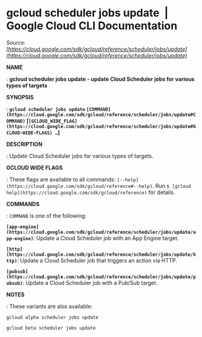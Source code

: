 # gcloud scheduler jobs update  |  Google Cloud CLI Documentation

*Source: [https://cloud.google.com/sdk/gcloud/reference/scheduler/jobs/update](https://cloud.google.com/sdk/gcloud/reference/scheduler/jobs/update)*

**NAME**

: **gcloud scheduler jobs update - update Cloud Scheduler jobs for various types of targets**

**SYNOPSIS**

: **`gcloud scheduler jobs update` `[COMMAND](https://cloud.google.com/sdk/gcloud/reference/scheduler/jobs/update#COMMAND)` [`[GCLOUD_WIDE_FLAG](https://cloud.google.com/sdk/gcloud/reference/scheduler/jobs/update#GCLOUD-WIDE-FLAGS) …`]**

**DESCRIPTION**

: Update Cloud Scheduler jobs for various types of targets.

**GCLOUD WIDE FLAGS**

: These flags are available to all commands: `[--help](https://cloud.google.com/sdk/gcloud/reference#--help)`.
Run `$ [gcloud help](https://cloud.google.com/sdk/gcloud/reference)` for details.

**COMMANDS**

: ``COMMAND`` is one of the following:

**`[app-engine](https://cloud.google.com/sdk/gcloud/reference/scheduler/jobs/update/app-engine)`**:
Update a Cloud Scheduler job with an App Engine target.

**`[http](https://cloud.google.com/sdk/gcloud/reference/scheduler/jobs/update/http)`**:
Update a Cloud Scheduler job that triggers an action via HTTP.

**`[pubsub](https://cloud.google.com/sdk/gcloud/reference/scheduler/jobs/update/pubsub)`**:
Update a Cloud Scheduler job with a Pub/Sub target.

**NOTES**

: These variants are also available:

```
gcloud alpha scheduler jobs update
```

```
gcloud beta scheduler jobs update
```